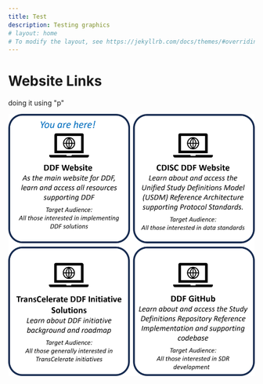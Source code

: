 ```yaml
---
title: Test
description: Testing graphics
# layout: home
# To modify the layout, see https://jekyllrb.com/docs/themes/#overriding-theme-defaults
---
```

# Website Links
doing it using "p"
<p style="position: relative;">
<img src="media/images/Website%20Links.png">
</p>
